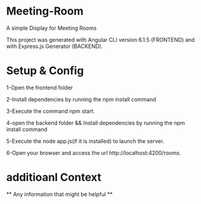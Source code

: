 # Meeting-Room

A simple Display for Meeting Rooms

This project was generated with Angular CLI version 6.1.5 (FRONTEND) and with Express.js Generator (BACKEND).

# Setup & Config

1-Open the frontend folder

2-Install dependencies by running the npm install command

3-Execute the command npm start.

4-open the backend folder && Install dependencies by running the npm install command 

5-Execute the node app.js(if it is installed) to launch the server.

6-Open your browser and access the url http://localhost:4200/rooms.

# additioanl Context 
** Any information that might be helpful **
